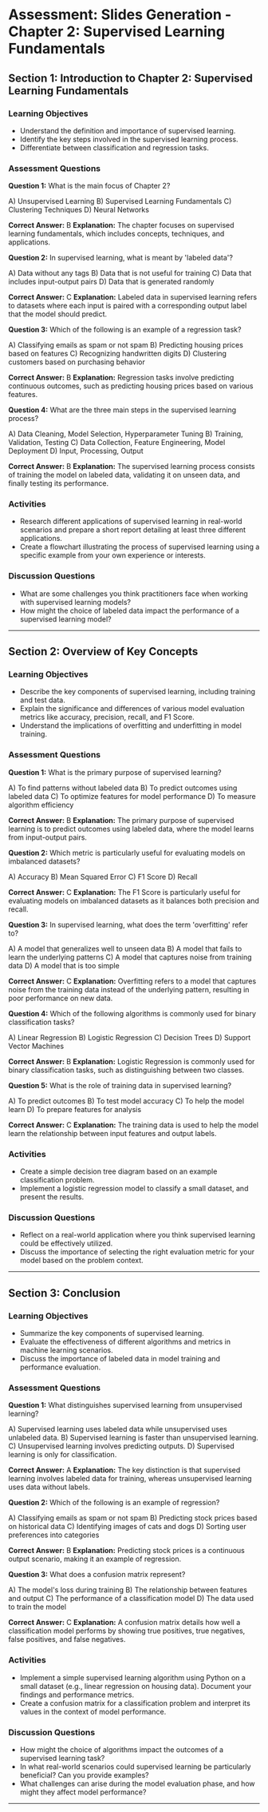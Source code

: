 # Assessment: Slides Generation - Chapter 2: Supervised Learning Fundamentals

## Section 1: Introduction to Chapter 2: Supervised Learning Fundamentals

### Learning Objectives
- Understand the definition and importance of supervised learning.
- Identify the key steps involved in the supervised learning process.
- Differentiate between classification and regression tasks.

### Assessment Questions

**Question 1:** What is the main focus of Chapter 2?

  A) Unsupervised Learning
  B) Supervised Learning Fundamentals
  C) Clustering Techniques
  D) Neural Networks

**Correct Answer:** B
**Explanation:** The chapter focuses on supervised learning fundamentals, which includes concepts, techniques, and applications.

**Question 2:** In supervised learning, what is meant by 'labeled data'?

  A) Data without any tags
  B) Data that is not useful for training
  C) Data that includes input-output pairs
  D) Data that is generated randomly

**Correct Answer:** C
**Explanation:** Labeled data in supervised learning refers to datasets where each input is paired with a corresponding output label that the model should predict.

**Question 3:** Which of the following is an example of a regression task?

  A) Classifying emails as spam or not spam
  B) Predicting housing prices based on features
  C) Recognizing handwritten digits
  D) Clustering customers based on purchasing behavior

**Correct Answer:** B
**Explanation:** Regression tasks involve predicting continuous outcomes, such as predicting housing prices based on various features.

**Question 4:** What are the three main steps in the supervised learning process?

  A) Data Cleaning, Model Selection, Hyperparameter Tuning
  B) Training, Validation, Testing
  C) Data Collection, Feature Engineering, Model Deployment
  D) Input, Processing, Output

**Correct Answer:** B
**Explanation:** The supervised learning process consists of training the model on labeled data, validating it on unseen data, and finally testing its performance.

### Activities
- Research different applications of supervised learning in real-world scenarios and prepare a short report detailing at least three different applications.
- Create a flowchart illustrating the process of supervised learning using a specific example from your own experience or interests.

### Discussion Questions
- What are some challenges you think practitioners face when working with supervised learning models?
- How might the choice of labeled data impact the performance of a supervised learning model?

---

## Section 2: Overview of Key Concepts

### Learning Objectives
- Describe the key components of supervised learning, including training and test data.
- Explain the significance and differences of various model evaluation metrics like accuracy, precision, recall, and F1 Score.
- Understand the implications of overfitting and underfitting in model training.

### Assessment Questions

**Question 1:** What is the primary purpose of supervised learning?

  A) To find patterns without labeled data
  B) To predict outcomes using labeled data
  C) To optimize features for model performance
  D) To measure algorithm efficiency

**Correct Answer:** B
**Explanation:** The primary purpose of supervised learning is to predict outcomes using labeled data, where the model learns from input-output pairs.

**Question 2:** Which metric is particularly useful for evaluating models on imbalanced datasets?

  A) Accuracy
  B) Mean Squared Error
  C) F1 Score
  D) Recall

**Correct Answer:** C
**Explanation:** The F1 Score is particularly useful for evaluating models on imbalanced datasets as it balances both precision and recall.

**Question 3:** In supervised learning, what does the term 'overfitting' refer to?

  A) A model that generalizes well to unseen data
  B) A model that fails to learn the underlying patterns
  C) A model that captures noise from training data
  D) A model that is too simple

**Correct Answer:** C
**Explanation:** Overfitting refers to a model that captures noise from the training data instead of the underlying pattern, resulting in poor performance on new data.

**Question 4:** Which of the following algorithms is commonly used for binary classification tasks?

  A) Linear Regression
  B) Logistic Regression
  C) Decision Trees
  D) Support Vector Machines

**Correct Answer:** B
**Explanation:** Logistic Regression is commonly used for binary classification tasks, such as distinguishing between two classes.

**Question 5:** What is the role of training data in supervised learning?

  A) To predict outcomes
  B) To test model accuracy
  C) To help the model learn
  D) To prepare features for analysis

**Correct Answer:** C
**Explanation:** The training data is used to help the model learn the relationship between input features and output labels.

### Activities
- Create a simple decision tree diagram based on an example classification problem.
- Implement a logistic regression model to classify a small dataset, and present the results.

### Discussion Questions
- Reflect on a real-world application where you think supervised learning could be effectively utilized.
- Discuss the importance of selecting the right evaluation metric for your model based on the problem context.

---

## Section 3: Conclusion

### Learning Objectives
- Summarize the key components of supervised learning.
- Evaluate the effectiveness of different algorithms and metrics in machine learning scenarios.
- Discuss the importance of labeled data in model training and performance evaluation.

### Assessment Questions

**Question 1:** What distinguishes supervised learning from unsupervised learning?

  A) Supervised learning uses labeled data while unsupervised uses unlabeled data.
  B) Supervised learning is faster than unsupervised learning.
  C) Unsupervised learning involves predicting outputs.
  D) Supervised learning is only for classification.

**Correct Answer:** A
**Explanation:** The key distinction is that supervised learning involves labeled data for training, whereas unsupervised learning uses data without labels.

**Question 2:** Which of the following is an example of regression?

  A) Classifying emails as spam or not spam
  B) Predicting stock prices based on historical data
  C) Identifying images of cats and dogs
  D) Sorting user preferences into categories

**Correct Answer:** B
**Explanation:** Predicting stock prices is a continuous output scenario, making it an example of regression.

**Question 3:** What does a confusion matrix represent?

  A) The model's loss during training
  B) The relationship between features and output
  C) The performance of a classification model
  D) The data used to train the model

**Correct Answer:** C
**Explanation:** A confusion matrix details how well a classification model performs by showing true positives, true negatives, false positives, and false negatives.

### Activities
- Implement a simple supervised learning algorithm using Python on a small dataset (e.g., linear regression on housing data). Document your findings and performance metrics.
- Create a confusion matrix for a classification problem and interpret its values in the context of model performance.

### Discussion Questions
- How might the choice of algorithms impact the outcomes of a supervised learning task?
- In what real-world scenarios could supervised learning be particularly beneficial? Can you provide examples?
- What challenges can arise during the model evaluation phase, and how might they affect model performance?

---

